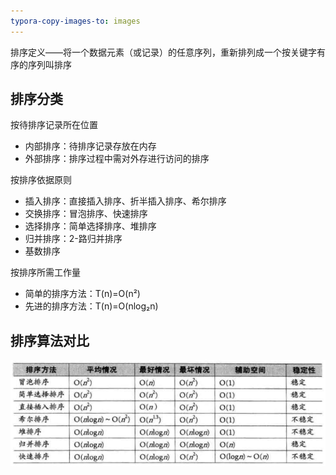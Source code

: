 ```yaml
---
typora-copy-images-to: images
---
```


排序定义——将一个数据元素（或记录）的任意序列，重新排列成一个按关键字有序的序列叫排序

## 排序分类

按待排序记录所在位置

- 内部排序：待排序记录存放在内存
- 外部排序：排序过程中需对外存进行访问的排序

按排序依据原则

- 插入排序：直接插入排序、折半插入排序、希尔排序
- 交换排序：冒泡排序、快速排序
- 选择排序：简单选择排序、堆排序
- 归并排序：2-路归并排序
- 基数排序

按排序所需工作量

- 简单的排序方法：T(n)=O(n²)
- 先进的排序方法：T(n)=O(nlog₂n)

## 排序算法对比

![1500171379214](images/1500171379214.png)